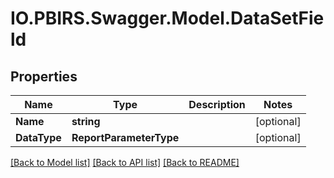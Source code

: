 # IO.PBIRS.Swagger.Model.DataSetField
## Properties

Name | Type | Description | Notes
------------ | ------------- | ------------- | -------------
**Name** | **string** |  | [optional] 
**DataType** | **ReportParameterType** |  | [optional] 

[[Back to Model list]](../README.md#documentation-for-models) [[Back to API list]](../README.md#documentation-for-api-endpoints) [[Back to README]](../README.md)


